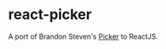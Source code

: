 # react-picker

A port of Brandon Steven's [Picker](https://github.com/brandonstephens/picker) to ReactJS.  
